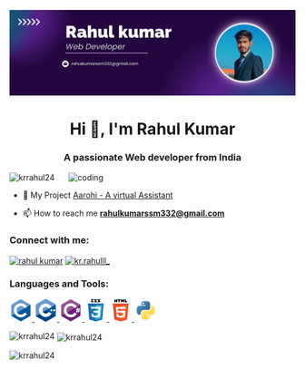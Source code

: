 ![logo](https://github.com/krrahul24/krrahul24/blob/main/image.jpg)
<h1 align="center">Hi 👋, I'm Rahul Kumar</h1>
<h3 align="center">A passionate Web developer from India</h3>

<img align="right" alt="coding" width="400" src="https://cdn.dribbble.com/users/1708816/screenshots/15637256/media/f9826f0af8a49462f048262a8502035b.gif">

<p align="left"> <img src="https://komarev.com/ghpvc/?username=krrahul24&label=Profile%20views&color=0e75b6&style=flat" alt="krrahul24" /> </p>

- 🔭 My Project [Aarohi - A virtual Assistant ](https://aarohi-virtual-assistant.netlify.app/)

- 📫 How to reach me **rahulkumarssm332@gmail.com**

<h3 align="left">Connect with me:</h3>
<p align="left">
<a href="https://www.linkedin.com/in/rahul-kumar-060593292/"><img align="center" src="https://raw.githubusercontent.com/rahuldkjain/github-profile-readme-generator/master/src/images/icons/Social/linked-in-alt.svg" alt="rahul kumar" height="30" width="40" /></a>
<a href="https://www.instagram.com/kr.rahull_?igsh=MW50MmRnNjRnaGltbg=="><img align="center" src="https://raw.githubusercontent.com/rahuldkjain/github-profile-readme-generator/master/src/images/icons/Social/instagram.svg" alt="kr.rahulll_" height="30" width="40" /></a>
</p>

<h3 align="left">Languages and Tools:</h3>
<p align="left"> <a href="https://www.cprogramming.com/" target="_blank" rel="noreferrer"> <img src="https://raw.githubusercontent.com/devicons/devicon/master/icons/c/c-original.svg" alt="c" width="40" height="40"/> </a> <a href="https://www.w3schools.com/cpp/" target="_blank" rel="noreferrer"> <img src="https://raw.githubusercontent.com/devicons/devicon/master/icons/cplusplus/cplusplus-original.svg" alt="cplusplus" width="40" height="40"/> </a> <a href="https://www.w3schools.com/cs/" target="_blank" rel="noreferrer"> <img src="https://raw.githubusercontent.com/devicons/devicon/master/icons/csharp/csharp-original.svg" alt="csharp" width="40" height="40"/> </a> <a href="https://www.w3schools.com/css/" target="_blank" rel="noreferrer"> <img src="https://raw.githubusercontent.com/devicons/devicon/master/icons/css3/css3-original-wordmark.svg" alt="css3" width="40" height="40"/> </a> <a href="https://www.w3.org/html/" target="_blank" rel="noreferrer"> <img src="https://raw.githubusercontent.com/devicons/devicon/master/icons/html5/html5-original-wordmark.svg" alt="html5" width="40" height="40"/> </a> <a href="https://www.python.org" target="_blank" rel="noreferrer"> <img src="https://raw.githubusercontent.com/devicons/devicon/master/icons/python/python-original.svg" alt="python" width="40" height="40"/> </a> </p>

<p><img align="left" src="https://github-readme-stats.vercel.app/api/top-langs?username=krrahul24&show_icons=true&locale=en&layout=compact" alt="krrahul24" /></p>

<p>&nbsp;<img align="center" src="https://github-readme-stats.vercel.app/api?username=krrahul24&show_icons=true&locale=en" alt="krrahul24" /></p>

<p><img align="center" src="https://github-readme-streak-stats.herokuapp.com/?user=krrahul24&" alt="krrahul24" /></p>

